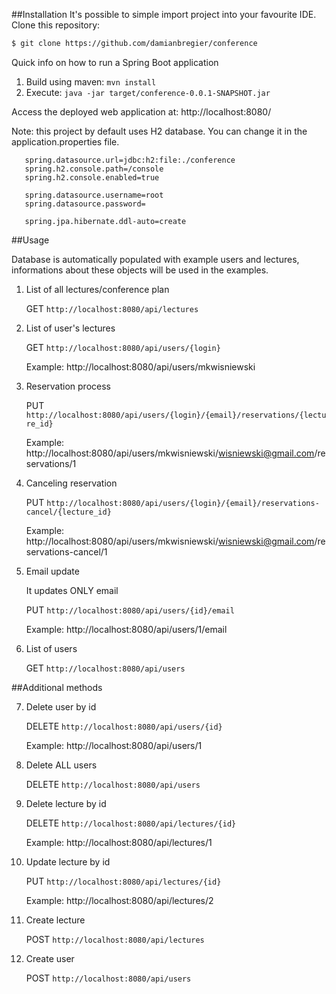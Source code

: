 ##Installation
It's possible to simple import project into your favourite IDE.
Clone this repository:
```bash
$ git clone https://github.com/damianbregier/conference
```

Quick info on how to run a Spring Boot application
1. Build using maven: ```mvn install```
2. Execute: ```java -jar target/conference-0.0.1-SNAPSHOT.jar```

Access the deployed web application at: http://localhost:8080/

Note: this project by default uses H2 database. You can change it in the application.properties file.
```spring.datasource.driver-class-name=org.h2.Driver
   spring.datasource.url=jdbc:h2:file:./conference
   spring.h2.console.path=/console
   spring.h2.console.enabled=true
   
   spring.datasource.username=root
   spring.datasource.password=
   
   spring.jpa.hibernate.ddl-auto=create
```

##Usage

Database is automatically populated with example users and lectures, informations about these objects will be used in the examples.

1. List of all lectures/conference plan

    GET ```http://localhost:8080/api/lectures```

2. List of user's lectures

    GET ```http://localhost:8080/api/users/{login}```
    
    Example: http://localhost:8080/api/users/mkwisniewski

3. Reservation process

    PUT ```http://localhost:8080/api/users/{login}/{email}/reservations/{lecture_id}```

    Example: http://localhost:8080/api/users/mkwisniewski/wisniewski@gmail.com/reservations/1

4. Canceling reservation

    PUT ```http://localhost:8080/api/users/{login}/{email}/reservations-cancel/{lecture_id}```

    Example: http://localhost:8080/api/users/mkwisniewski/wisniewski@gmail.com/reservations-cancel/1

5. Email update

    It updates ONLY email

    PUT ```http://localhost:8080/api/users/{id}/email```

    Example: http://localhost:8080/api/users/1/email

6. List of users

    GET ``http://localhost:8080/api/users``

##Additional methods

7. Delete user by id

    DELETE ```http://localhost:8080/api/users/{id}```
    
    Example: http://localhost:8080/api/users/1

8. Delete ALL users

    DELETE ```http://localhost:8080/api/users```

9. Delete lecture by id

    DELETE ```http://localhost:8080/api/lectures/{id}```
    
    Example: http://localhost:8080/api/lectures/1

10. Update lecture by id

    PUT ```http://localhost:8080/api/lectures/{id}```
    
    Example: http://localhost:8080/api/lectures/2

11. Create lecture

    POST ````http://localhost:8080/api/lectures````

12. Create user

    POST ```http://localhost:8080/api/users```
